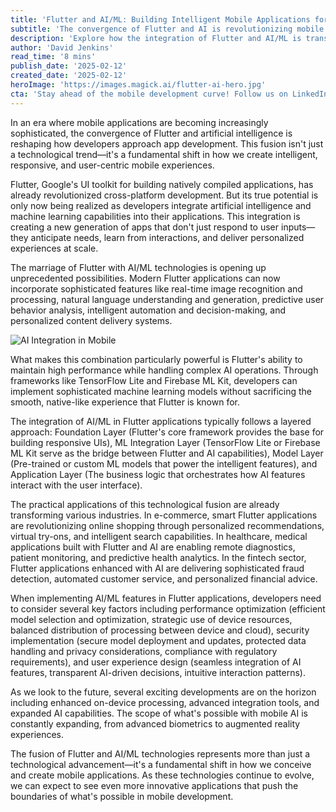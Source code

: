 ```yaml
---
title: 'Flutter and AI/ML: Building Intelligent Mobile Applications for the Future'
subtitle: 'The convergence of Flutter and AI is revolutionizing mobile app development'
description: 'Explore how the integration of Flutter and AI/ML is transforming mobile app development, enabling intelligent features like real-time image recognition, predictive analysis, and personalized experiences while maintaining high performance through frameworks like TensorFlow Lite and Firebase ML Kit.'
author: 'David Jenkins'
read_time: '8 mins'
publish_date: '2025-02-12'
created_date: '2025-02-12'
heroImage: 'https://images.magick.ai/flutter-ai-hero.jpg'
cta: 'Stay ahead of the mobile development curve! Follow us on LinkedIn for the latest insights on Flutter, AI/ML integration, and cutting-edge app development strategies.'
---
```


In an era where mobile applications are becoming increasingly sophisticated, the convergence of Flutter and artificial intelligence is reshaping how developers approach app development. This fusion isn't just a technological trend—it's a fundamental shift in how we create intelligent, responsive, and user-centric mobile experiences.

Flutter, Google's UI toolkit for building natively compiled applications, has already revolutionized cross-platform development. But its true potential is only now being realized as developers integrate artificial intelligence and machine learning capabilities into their applications. This integration is creating a new generation of apps that don't just respond to user inputs—they anticipate needs, learn from interactions, and deliver personalized experiences at scale.

The marriage of Flutter with AI/ML technologies is opening up unprecedented possibilities. Modern Flutter applications can now incorporate sophisticated features like real-time image recognition and processing, natural language understanding and generation, predictive user behavior analysis, intelligent automation and decision-making, and personalized content delivery systems.

![AI Integration in Mobile](https://i.magick.ai/PIXE/1748406181200_magick_img.webp)

What makes this combination particularly powerful is Flutter's ability to maintain high performance while handling complex AI operations. Through frameworks like TensorFlow Lite and Firebase ML Kit, developers can implement sophisticated machine learning models without sacrificing the smooth, native-like experience that Flutter is known for.

The integration of AI/ML in Flutter applications typically follows a layered approach: Foundation Layer (Flutter's core framework provides the base for building responsive UIs), ML Integration Layer (TensorFlow Lite or Firebase ML Kit serve as the bridge between Flutter and AI capabilities), Model Layer (Pre-trained or custom ML models that power the intelligent features), and Application Layer (The business logic that orchestrates how AI features interact with the user interface).

The practical applications of this technological fusion are already transforming various industries. In e-commerce, smart Flutter applications are revolutionizing online shopping through personalized recommendations, virtual try-ons, and intelligent search capabilities. In healthcare, medical applications built with Flutter and AI are enabling remote diagnostics, patient monitoring, and predictive health analytics. In the fintech sector, Flutter applications enhanced with AI are delivering sophisticated fraud detection, automated customer service, and personalized financial advice.

When implementing AI/ML features in Flutter applications, developers need to consider several key factors including performance optimization (efficient model selection and optimization, strategic use of device resources, balanced distribution of processing between device and cloud), security implementation (secure model deployment and updates, protected data handling and privacy considerations, compliance with regulatory requirements), and user experience design (seamless integration of AI features, transparent AI-driven decisions, intuitive interaction patterns).

As we look to the future, several exciting developments are on the horizon including enhanced on-device processing, advanced integration tools, and expanded AI capabilities. The scope of what's possible with mobile AI is constantly expanding, from advanced biometrics to augmented reality experiences.

The fusion of Flutter and AI/ML technologies represents more than just a technological advancement—it's a fundamental shift in how we conceive and create mobile applications. As these technologies continue to evolve, we can expect to see even more innovative applications that push the boundaries of what's possible in mobile development.